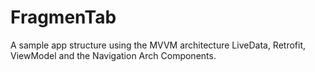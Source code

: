 # FragmenTab
A sample app structure using the MVVM architecture LiveData, Retrofit, ViewModel and the Navigation Arch Components.

